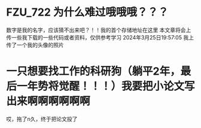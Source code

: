 #  FZU_722 为什么难过哦哦哦？？？
数字是我的名字，应该猜不出来吧？！！我的首个存储地址在这里
本文章将会上传一些我下载的一些代码或者资料，仅供参考学习
2024年3月25日19:57:05 我上传了一个我的头像的照片
# 一只想要找工作的科研狗（躺平2年，最后一年势将觉醒！！！）我要把小论文写出来啊啊啊啊啊啊
哎，拖了n久，终于把论文投了
